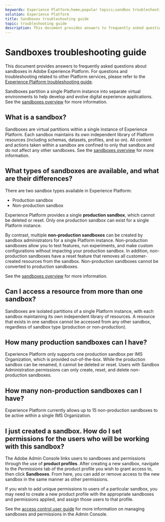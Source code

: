 ```yaml
---
keywords: Experience Platform;home;popular topics;sandbox troubleshooting
solution: Experience Platform
title: Sandboxes troubleshooting guide
topic: troubleshooting guide
description: This document provides answers to frequently asked questions about sandboxes in Adobe Experience Platform.
---
```


# Sandboxes troubleshooting guide

This document provides answers to frequently asked questions about sandboxes in Adobe Experience Platform. For questions and troubleshooting related to other Platform services, please refer to the [Experience Platform troubleshooting guide](../landing/troubleshooting.md).

Sandboxes partition a single Platform instance into separate virtual environments to help develop and evolve digital experience applications. See the [sandboxes overview](home.md) for more information.

## What is a sandbox?

Sandboxes are virtual partitions within a single instance of Experience Platform. Each sandbox maintains its own independent library of Platform resources (including schemas, datasets, profiles, and so on). All content and actions taken within a sandbox are confined to only that sandbox and do not affect any other sandboxes. See the [sandboxes overview](home.md) for more information.

## What types of sandboxes are available, and what are their differences?

There are two sandbox types available in Experience Platform:

* Production sandbox
* Non-production sandbox

Experience Platform provides a single **production sandbox**, which cannot be deleted or reset. Only one production sandbox can exist for a single Platform instance.

By contrast, multiple **non-production sandboxes** can be created by sandbox administrators for a single Platform instance. Non-production sandboxes allow you to test features, run experiments, and make custom configurations without impacting your production sandbox. In addition, non-production sandboxes have a reset feature that removes all customer-created resources from the sandbox. Non-production sandboxes cannot be converted to production sandboxes.

See the [sandboxes overview](./home.md) for more information.

## Can I access a resource from more than one sandbox?

Sandboxes are isolated partitions of a single Platform instance, with each sandbox maintaining its own independent library of resources. A resource that exists in one sandbox cannot be accessed from any other sandbox, regardless of sandbox type (production or non-production).

## How many production sandboxes can I have?

Experience Platform only supports one production sandbox per IMS Organization, which is provided out-of-the-box. While the production sandbox can be renamed, it cannot be deleted or reset. Users with Sandbox Administration permissions can only create, reset, and delete non-production sandboxes.

## How many non-production sandboxes can I have?

Experience Platform currently allows up to 15 non-production sandboxes to be active within a single IMS Organization.

## I just created a sandbox. How do I set permissions for the users who will be working with this sandbox?

The Adobe Admin Console links users to sandboxes and permissions through the use of **product profiles**. After creating a new sandbox, navigate to the _Permissions_ tab of the product profile you wish to grant access to, then click **Sandboxes**. From here, you can add or remove access to the new sandbox in the same manner as other permissions.

If you wish to add unique permissions to users of a particular sandbox, you may need to create a new product profile with the appropriate sandboxes and permissions applied, and assign those users to that profile.

See the [access control user guide](../access-control/ui/overview.md) for more information on managing sandboxes and permissions in the Admin Console.